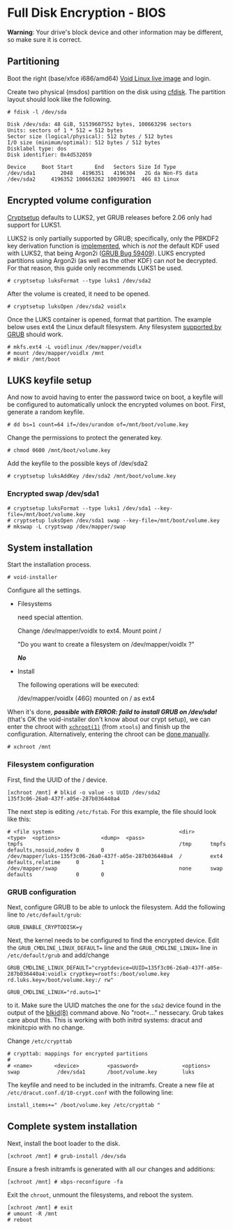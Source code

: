 # Full Disk Encryption - BIOS

**Warning**: Your drive's block device and other information may be different,
so make sure it is correct.

## Partitioning

Boot the right (base/xfce i686/amd64) [Void Linux live image](https://voidlinux.org/download/) and login.

Create two physical (msdos) partition on the disk using
[cfdisk](https://man.voidlinux.org/cfdisk).
The partition layout should look like the following.
```
# fdisk -l /dev/sda

Disk /dev/sda: 48 GiB, 51539607552 bytes, 100663296 sectors
Units: sectors of 1 * 512 = 512 bytes
Sector size (logical/physical): 512 bytes / 512 bytes
I/O size (minimum/optimal): 512 bytes / 512 bytes
Disklabel type: dos
Disk identifier: 0x4d532059

Device     Boot Start       End   Sectors Size Id Type
/dev/sda1        2048   4196351   4196304   2G da Non-FS data
/dev/sda2     4196352 100663262 100399071  46G 83 Linux
```
## Encrypted volume configuration

[Cryptsetup](https://man.voidlinux.org/cryptsetup.8) defaults to LUKS2, yet GRUB
releases before 2.06 only had support for LUKS1.

LUKS2 is only partially supported by GRUB; specifically, only the PBKDF2 key
derivation function is
[implemented](https://git.savannah.gnu.org/cgit/grub.git/commit/?id=365e0cc3e7e44151c14dd29514c2f870b49f9755),
which is *not* the default KDF used with LUKS2, that being Argon2i ([GRUB Bug
59409](https://savannah.gnu.org/bugs/?59409)). LUKS encrypted partitions using
Argon2i (as well as the other KDF) can *not* be decrypted. For that reason, this
guide only recommends LUKS1 be used.

```
# cryptsetup luksFormat --type luks1 /dev/sda2
```
After the volume is created, it need to be opened.

```
# cryptsetup luksOpen /dev/sda2 voidlx
```

Once the LUKS container is opened, format that partition.
The example below uses ext4 the Linux default filesystem. Any filesystem [supported by
GRUB](https://www.gnu.org/software/grub/manual/grub/grub.html#Features) should work.

```
# mkfs.ext4 -L voidlinux /dev/mapper/voidlx
# mount /dev/mapper/voidlx /mnt
# mkdir /mnt/boot
```
## LUKS keyfile setup

And now to avoid having to enter the password twice on boot, a keyfile will be
configured to automatically unlock the encrypted volumes on boot. First, generate
a random keyfile.

```
# dd bs=1 count=64 if=/dev/urandom of=/mnt/boot/volume.key
```
Change the permissions to protect the generated key.
```
# chmod 0600 /mnt/boot/volume.key
```
Add the keyfile to the possible keys of /dev/sda2
```
# cryptsetup luksAddKey /dev/sda2 /mnt/boot/volume.key
```
### Encrypted swap /dev/sda1
```
# cryptsetup luksFormat --type luks1 /dev/sda1 --key-file=/mnt/boot/volume.key
# cryptsetup luksOpen /dev/sda1 swap --key-file=/mnt/boot/volume.key
# mkswap -L cryptswap /dev/mapper/swap
```
## System installation

Start the installation process.
```
# void-installer
```
Configure all the settings.
* Filesystems
  
    need special attention.
  
    Change /dev/mapper/voidlx to ext4.  Mount point /
  
     "Do you want to create a filesystem on /dev/mapper/voidlx ?"
  
     ***No***
  
* Install
  
  The following operations will be executed:
  
   /dev/mapper/voidlx (46G) mounted on / as ext4
  
When it's done, ***possible with ERROR: faild to install GRUB on /dev/sda!*** (that's OK the void-installer don't know about our crypt setup),
we can enter the chroot with
[`xchroot(1)`](https://man.voidlinux.org/xchroot.1) (from `xtools`) and finish
up the configuration. Alternatively, entering the chroot can be [done
manually](../../config/containers-and-vms/chroot.md#manual-method).

```
# xchroot /mnt
```

### Filesystem configuration

First,
find the UUID of the / device.

```
[xchroot /mnt] # blkid -o value -s UUID /dev/sda2
135f3c06-26a0-437f-a05e-287b036440a4
```

The next step is editing `/etc/fstab`. For this example, the file should look like this:

```
# <file system>                                        <dir>     <type>  <options>             <dump>  <pass>
tmpfs                                                  /tmp      tmpfs   defaults,nosuid,nodev 0       0
/dev/mapper/luks-135f3c06-26a0-437f-a05e-287b036440a4  /         ext4    defaults,relatime     0       1
/dev/mapper/swap                                       none      swap    defaults              0       0
```

### GRUB configuration

Next, configure GRUB to be able to unlock the filesystem. Add the following line
to `/etc/default/grub`:

```
GRUB_ENABLE_CRYPTODISK=y
```

Next, the kernel needs to be configured to find the encrypted device.
Edit the `GRUB_CMDLINE_LINUX_DEFAULT=` line 
and the `GRUB_CMDLINE_LINUX=` line 
in `/etc/default/grub` and add/change
```
GRUB_CMDLINE_LINUX_DEFAULT="cryptdevice=UUID=135f3c06-26a0-437f-a05e-287b036440a4:voidlx cryptkey=rootfs:/boot/volume.key rd.luks.key=/boot/volume.key:/ rw"
```
```
GRUB_CMDLINE_LINUX="rd.auto=1"
```
to it. Make sure the UUID matches the one for the `sda2` device found in the output of the
[blkid(8)](https://man.voidlinux.org/blkid.8) command above.
No "root=..." nessecary. Grub takes care about this.
This is working with both initrd systems: dracut and mkinitcpio with no change.

Change `/etc/crypttab`
```
# crypttab: mappings for encrypted partitions
#
# <name>       <device>         <password>              <options>
swap            /dev/sda1       /boot/volume.key        luks
```
The keyfile and need to be included in the initramfs. Create
a new file at `/etc/dracut.conf.d/10-crypt.conf` with the following line:

```
install_items+=" /boot/volume.key /etc/crypttab "
```
## Complete system installation

Next, install the boot loader to the disk.

```
[xchroot /mnt] # grub-install /dev/sda
```

Ensure a fresh initramfs is generated with all our changes and additions:

```
[xchroot /mnt] # xbps-reconfigure -fa
```

Exit the `chroot`, unmount the filesystems, and reboot the system.

```
[xchroot /mnt] # exit
# umount -R /mnt
# reboot
```
